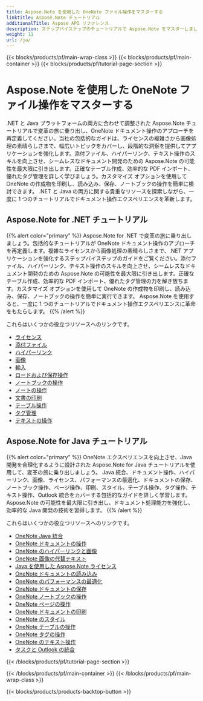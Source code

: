 ```yaml
---
title: Aspose.Note を使用した OneNote ファイル操作をマスターする
linktitle: Aspose.Note チュートリアル
additionalTitle: Aspose API リファレンス
description: ステップバイステップのチュートリアルで Aspose.Note をマスターしましょう!効率的にドキュメントを処理するために、OneNote ファイルをプログラムで操作する方法を学びます。
weight: 11
url: /ja/
---
```


{{< blocks/products/pf/main-wrap-class >}}
{{< blocks/products/pf/main-container >}}
{{< blocks/products/pf/tutorial-page-section >}}

# Aspose.Note を使用した OneNote ファイル操作をマスターする


.NET と Java プラットフォームの両方に合わせて調整された Aspose.Note チュートリアルで変革の旅に乗り出し、OneNote ドキュメント操作のアプローチを再定義してください。当社の包括的なガイドは、ライセンスの複雑さから画像処理の素晴らしさまで、幅広いトピックをカバーし、段階的な洞察を提供してアプリケーションを強化します。添付ファイル、ハイパーリンク、テキスト操作のスキルを向上させ、シームレスなドキュメント開発のための Aspose.Note の可能性を最大限に引き出します。正確なテーブル作成、効率的な PDF インポート、優れたタグ管理を詳しく学びましょう。カスタマイズ オプションを使用して OneNote の作成物を印刷し、読み込み、保存、ノートブックの操作を簡単に検討できます。 .NET と Java の両方に関する貴重なリソースを探索しながら、一度に 1 つのチュートリアルでドキュメント操作エクスペリエンスを革新します。

## Aspose.Note for .NET チュートリアル
{{% alert color="primary" %}}
Aspose.Note for .NET で変革の旅に乗り出しましょう。包括的なチュートリアルが OneNote ドキュメント操作のアプローチを再定義します。複雑なライセンスから画像処理の素晴らしさまで、.NET アプリケーションを強化するステップバイステップのガイドをご覧ください。添付ファイル、ハイパーリンク、テキスト操作のスキルを向上させ、シームレスなドキュメント開発のための Aspose.Note の可能性を最大限に引き出します。正確なテーブル作成、効率的な PDF インポート、優れたタグ管理の力を解き放ちます。カスタマイズ オプションを使用して OneNote の作成物を印刷し、読み込み、保存、ノートブックの操作を簡単に実行できます。 Aspose.Note を使用すると、一度に 1 つのチュートリアルでドキュメント操作エクスペリエンスに革命をもたらします。
{{% /alert %}}

これらはいくつかの役立つリソースへのリンクです。
 
- [ライセンス](./net/licensing/)
- [添付ファイル](./net/attachments/)
- [ハイパーリンク](./net/hyperlinks/)
- [画像](./net/images/)
- [輸入](./net/import/)
- [ロードおよび保存操作](./net/loading-and-saving-operations/)
- [ノートブックの操作](./net/notebook-operations/)
- [ノートの操作](./net/note-manipulation/)
- [文書の印刷](./net/printing-document/)
- [テーブル操作](./net/table-manipulation/)
- [タグ管理](./net/tag-management/)
- [テキストの操作](./net/text-manipulation/)

## Aspose.Note for Java チュートリアル
{{% alert color="primary" %}}
OneNote エクスペリエンスを向上させ、Java 開発を合理化するように設計された Aspose.Note for Java チュートリアルを使用して、変革の旅に乗り出しましょう。 Java 統合、ドキュメント操作、ハイパーリンク、画像、ライセンス、パフォーマンスの最適化、ドキュメントの保存、ノートブック操作、ページ操作、印刷、スタイル、テーブル操作、タグ操作、テキスト操作、Outlook 統合をカバーする包括的なガイドを詳しく学習します。 Aspose.Note の可能性を最大限に引き出し、ドキュメント処理能力を強化し、効率的な Java 開発の技術を習得します。 
{{% /alert %}}

これらはいくつかの役立つリソースへのリンクです。
 
- [OneNote Java 統合](./java/onenote-java-integration/)
- [OneNote ドキュメントの操作](./java/onenote-document-manipulation/)
- [OneNote のハイパーリンクと画像](./java/onenote-hyperlinks-images/)
- [OneNote 画像の代替テキスト](./java/onenote-image-alternative-text/)
- [Java を使用した Aspose.Note ライセンス](./java/licensing-java/)
- [OneNote ドキュメントの読み込み](./java/onenote-document-loading/)
- [OneNote のパフォーマンスの最適化](./java/onenote-performance-optimization/)
- [OneNote ドキュメントの保存](./java/onenote-document-saving/)
- [OneNote ノートブックの操作](./java/onenote-notebook-operations/)
- [OneNote ページの操作](./java/onenote-page-manipulation/)
- [OneNote ドキュメントの印刷](./java/onenote-printing-documents/)
- [OneNote のスタイル](./java/onenote-styles/)
- [OneNote テーブルの操作](./java/onenote-table-manipulation/)
- [OneNote タグの操作](./java/onenote-tag-operations/)
- [OneNote のテキスト操作](./java/onenote-text-manipulation/)
- [タスクと Outlook の統合](./java/task-and-outlook-integration/)

{{< /blocks/products/pf/tutorial-page-section >}}

{{< /blocks/products/pf/main-container >}}
{{< /blocks/products/pf/main-wrap-class >}}

{{< blocks/products/products-backtop-button >}}

